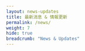 ```yaml
---
layout: news-updates
title: 最新消息 & 情報更新
permalink: /news/
weight: 7
hide: true
breadcrumb: "News & Updates"
---
```

